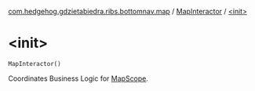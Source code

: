 [com.hedgehog.gdzietabiedra.ribs.bottomnav.map](../index.md) / [MapInteractor](index.md) / [&lt;init&gt;](./-init-.md)

# &lt;init&gt;

`MapInteractor()`

Coordinates Business Logic for [MapScope](#).

